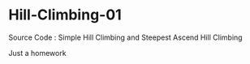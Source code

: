 # Hill-Climbing-01
Source Code : Simple Hill Climbing and Steepest Ascend Hill Climbing

Just a homework
